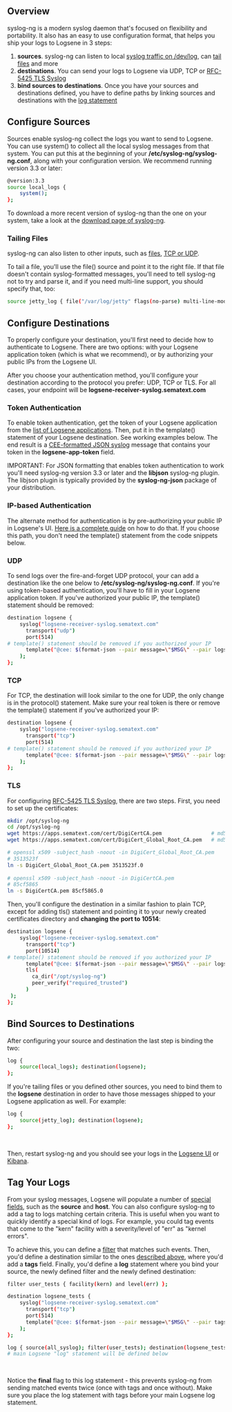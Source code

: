 ## Overview

syslog-ng is a modern syslog daemon that's focused on flexibility and
portability. It also has an easy to use configuration format, that helps
you ship your logs to Logsene in 3 steps:

1.  **sources**. syslog-ng can listen to local [syslog traffic on /dev/log](http://www.balabit.com/sites/default/files/documents/syslog-ng-ose-3.3-guides/en/syslog-ng-ose-v3.3-guide-admin-en/html/reference_source_unixstream.html),
    can [tail files](http://www.balabit.com/sites/default/files/documents/syslog-ng-pe-4.2-guides/en/syslog-ng-pe-v4.2-guide-admin-en/html/reference_source_file.html) and
    more
2.  **destinations**. You can send your logs to Logsene via UDP, TCP or
    [RFC-5425 TLS Syslog](https://tools.ietf.org/html/rfc5425)
3.  **bind sources to destinations**. Once you have your sources and
    destinations defined, you have to define paths by linking sources
    and destinations with the [log statement](http://www.balabit.com/sites/default/files/documents/syslog-ng-ose-3.4-guides/en/syslog-ng-ose-v3.4-guide-admin/html/logpath.html)

## Configure Sources

Sources enable syslog-ng collect the logs you want to send to Logsene.
You can use system() to collect all the local syslog messages from that
system. You can put this at the beginning of your
**/etc/syslog-ng/syslog-ng.conf**, along with your configuration
version. We recommend running version 3.3 or later:

``` bash
@version:3.3
source local_logs {
    system();
};
```

To download a more recent version of syslog-ng than the one on your
system, take a look at the [download page of syslog-ng](http://www.balabit.com/network-security/syslog-ng/opensource-logging-system/downloads/3rd-party).

### Tailing Files

syslog-ng can also listen to other inputs, such as
[files](http://www.balabit.com/sites/default/files/documents/syslog-ng-ose-3.3-guides/en/syslog-ng-ose-v3.3-guide-admin-en/html/configuring_sources_file.html),
[TCP or UDP](http://www.balabit.com/sites/default/files/documents/syslog-ng-ose-3.3-guides/en/syslog-ng-ose-v3.3-guide-admin-en/html/configuring_sources_tcpudp.html).

To tail a file, you'll use the file() source and point it to the right
file. If that file doesn't contain syslog-formatted messages, you'll
need to tell syslog-ng not to try and parse it, and if you need
multi-line support, you should specify that,
too:

``` bash
source jetty_log { file("/var/log/jetty" flags(no-parse) multi-line-mode(indented)); };
```

## Configure Destinations

To properly configure your destination, you'll first need to decide how
to authenticate to Logsene. There are two options: with your Logsene
application token (which is what we recommend), or by authorizing your
public IPs from the Logsene UI.

After you choose your authentication method, you'll configure your
destination according to the protocol you prefer: UDP, TCP or TLS. For
all cases, your endpoint will be
**logsene-receiver-syslog.sematext.com**

### Token Authentication

To enable token authentication, get the token of your Logsene
application from the [list of Logsene applications](https://apps.sematext.com/ui/logs).
Then, put it in the template() statement of your Logsene destination.
See working examples below. The end result is a [CEE-formatted JSON syslog](JSON-Messages-over-Syslog)
message that contains your token in the **logsene-app-token** field.

IMPORTANT: For JSON formatting that enables token authentication to work
you'll need syslog-ng version 3.3 or later and the **libjson** syslog-ng
plugin. The libjson plugin is typically provided by the
**syslog-ng-json** package of your distribution.

### IP-based Authentication

The alternate method for authentication is by pre-authorizing your
public IP in Logsene's UI. [Here is a complete guide](Authorizing-IPs-for-Syslog) on how to do that. If
you choose this path, you don't need the template() statement from the
code snippets below.

### UDP

To send logs over the fire-and-forget UDP protocol, your can add a
destination like the one below to **/etc/syslog-ng/syslog-ng.conf**. If
you're using token-based authentication, you'll have to fill in your
Logsene application token. If you've authorized your public IP, the
template() statement should be removed:

``` bash
destination logsene {
    syslog("logsene-receiver-syslog.sematext.com"
      transport("udp")
      port(514)
# template() statement should be removed if you authorized your IP
      template("@cee: $(format-json --pair message=\"$MSG\" --pair logsene-app-token=\"LOGSENE_APP_TOKEN_GOES_HERE\")\n")
    );
};
```

### TCP

For TCP, the destination will look similar to the one for UDP, the only
change is in the protocol() statement. Make sure your real token is
there or remove the template() statement if you've authorized your IP:

``` bash
destination logsene {
    syslog("logsene-receiver-syslog.sematext.com"
      transport("tcp")
      port(514)
# template() statement should be removed if you authorized your IP
      template("@cee: $(format-json --pair message=\"$MSG\" --pair logsene-app-token=\"LOGSENE_APP_TOKEN_GOES_HERE\")\n")
    );
};
```

### TLS

For configuring [RFC-5425 TLS Syslog](https://tools.ietf.org/html/rfc5425), there are two steps.
First, you need to set up the certificates:

``` bash
mkdir /opt/syslog-ng
cd /opt/syslog-ng
wget https://apps.sematext.com/cert/DigiCertCA.pem                # md5sum is 9e028401b52ca7453f6b05caa9643c89
wget https://apps.sematext.com/cert/DigiCert_Global_Root_CA.pem   # md5sum is 3816293340b05c52bcbc99a4f00b1b04

# openssl x509 -subject_hash -noout -in DigiCert_Global_Root_CA.pem 
# 3513523f
ln -s DigiCert_Global_Root_CA.pem 3513523f.0
 
# openssl x509 -subject_hash -noout -in DigiCertCA.pem 
# 85cf5865
ln -s DigiCertCA.pem 85cf5865.0
```

Then, you'll configure the destination in a similar fashion to plain
TCP, except for adding tls() statement and pointing it to your newly
created certificates directory and **changing the port to 10514**:

``` bash
destination logsene {
    syslog("logsene-receiver-syslog.sematext.com"
      transport("tcp")
      port(10514)
# template() statement should be removed if you authorized your IP
      template("@cee: $(format-json --pair message=\"$MSG\" --pair logsene-app-token=\"LOGSENE_APP_TOKEN_GOES_HERE\")\n")
      tls(
        ca_dir("/opt/syslog-ng")
        peer_verify("required_trusted")
      )
 );
};
```

## Bind Sources to Destinations

After configuring your source and destination the last step is binding
the two:

``` bash
log {
    source(local_logs); destination(logsene);
};
```

If you're tailing files or you defined other sources, you need to bind
them to the **logsene** destination in order to have those messages
shipped to your Logsene application as well. For example:

``` bash
log {
    source(jetty_log); destination(logsene);
};
```

 

Then, restart syslog-ng and you should see your logs in the [Logsene UI](https://apps.sematext.com/ui/logs) or
[Kibana](Kibana).

## Tag Your Logs

From your syslog messages, Logsene will populate a number of [special fields](X-Special-Fields), such as the **source** and
**host**. You can also configure syslog-ng to add a tag to logs matching
certain criteria. This is useful when you want to quickly identify a
special kind of logs. For example, you could tag events that come to the
"kern" facility with a severity/level of "err" as "kernel errors".

To achieve this, you can define a
[filter](http://www.balabit.com/sites/default/files/documents/syslog-ng-ose-3.3-guides/en/syslog-ng-ose-v3.3-guide-admin-en/html/reference_filters.html)
that matches such events. Then, you'd define a destination similar to
the ones [described above](syslog-ng/#configure-destinations),
where you'd add a **tags** field. Finally, you'd define a **log**
statement where you bind your source, the newly defined filter and the
newly defined destination:

``` bash
filter user_tests { facility(kern) and level(err) };

destination logsene_tests {
    syslog("logsene-receiver-syslog.sematext.com"
      transport("tcp")
      port(514)
      template("@cee: $(format-json --pair message=\"$MSG\" --pair tags=\"kernel errors\" --pair logsene-app-token=\"99c4e20d-3812-46e3-9801-e8331a01a5b1\")\n")
    );
};

log { source(all_syslog); filter(user_tests); destination(logsene_tests); flags(final); };
# main Logsene "log" statement will be defined below
```

 

Notice the **final** flag to this log statement - this prevents
syslog-ng from sending matched events twice (once with tags and once
without). Make sure you place the log statement with tags before your
main Logsene log statement.

